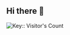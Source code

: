 ## Hi there 👋

<div>
  <img src="https://profile-counter.deno.dev/:yourkey:/count.svg" alt="Key:: Visitor's Count" />
</div>
